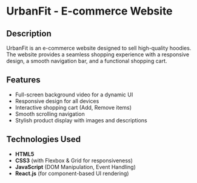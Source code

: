 # UrbanFit - E-commerce Website

## Description

<p>UrbanFit is an e-commerce website designed to sell high-quality hoodies. The website provides a seamless shopping experience with a responsive design, a smooth navigation bar, and a functional shopping cart.</p>

## Features

<ul>
  <li>Full-screen background video for a dynamic UI</li>
  <li>Responsive design for all devices</li>
  <li>Interactive shopping cart (Add, Remove items)</li>
  <li>Smooth scrolling navigation</li>
  <li>Stylish product display with images and descriptions</li>
</ul>

## Technologies Used

<ul>
  <li><strong>HTML5</strong></li>
  <li><strong>CSS3</strong> (with Flexbox & Grid for responsiveness)</li>
  <li><strong>JavaScript</strong> (DOM Manipulation, Event Handling)</li>
  <li><strong>React.js</strong> (for component-based UI rendering)</li>
</ul>

